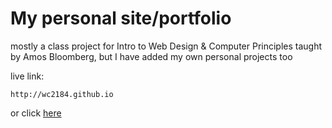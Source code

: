 # My personal site/portfolio 
mostly a class project for Intro to Web Design & Computer Principles taught by Amos Bloomberg,
but I have added my own personal projects too 

live link: 
```
http://wc2184.github.io
```
or click [here](http://wc2184.github.io)
